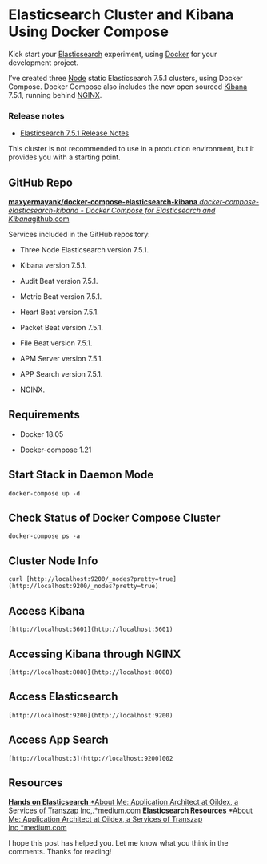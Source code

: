 
# Elasticsearch Cluster and Kibana Using Docker Compose



Kick start your [Elasticsearch](https://www.elastic.co/) experiment, using [Docker](https://docs.docker.com/compose/) for your development project.

I’ve created three [Node](https://nodejs.org/) static Elasticsearch 7.5.1 clusters, using Docker Compose. Docker Compose also includes the new open sourced [Kibana](https://www.elastic.co/products/kibana) 7.5.1, running behind [NGINX](https://www.nginx.com/).

### Release notes

* [Elasticsearch 7.5.1 Release Notes](https://www.elastic.co/guide/en/elasticsearch/reference/7.5/release-notes-7.5.1.html)

This cluster is not recommended to use in a production environment, but it provides you with a starting point.

## GitHub Repo
[**maxyermayank/docker-compose-elasticsearch-kibana**
*docker-compose-elasticsearch-kibana - Docker Compose for Elasticsearch and Kibana*github.com](https://github.com/maxyermayank/docker-compose-elasticsearch-kibana)

Services included in the GitHub repository:

* Three Node Elasticsearch version 7.5.1.

* Kibana version 7.5.1.

* Audit Beat version 7.5.1.

* Metric Beat version 7.5.1.

* Heart Beat version 7.5.1.

* Packet Beat version 7.5.1.

* File Beat version 7.5.1.

* APM Server version 7.5.1.

* APP Search version 7.5.1.

* NGINX.

## Requirements

* Docker 18.05

* Docker-compose 1.21

## Start Stack in Daemon Mode

    docker-compose up -d

## Check Status of Docker Compose Cluster

    docker-compose ps -a

## Cluster Node Info

    curl [http://localhost:9200/_nodes?pretty=true](http://localhost:9200/_nodes?pretty=true)

## Access Kibana

    [http://localhost:5601](http://localhost:5601)

## Accessing Kibana through NGINX

    [http://localhost:8080](http://localhost:8080)

## Access Elasticsearch

    [http://localhost:9200](http://localhost:9200)

## Access App Search

    [http://localhost:3](http://localhost:9200)002

## Resources
[**Hands on Elasticsearch**
*About Me: Application Architect at Oildex, a Services of Transzap Inc,.*medium.com](https://medium.com/@maxy_ermayank/hands-on-elasticsearch-8fa59d8aebfc)
[**Elasticsearch Resources**
*About Me: Application Architect at Oildex, a Services of Transzap Inc,*medium.com](https://medium.com/@maxy_ermayank/elasticsearch-resources-27d24f01c1dc)

I hope this post has helped you. Let me know what you think in the comments. Thanks for reading!
